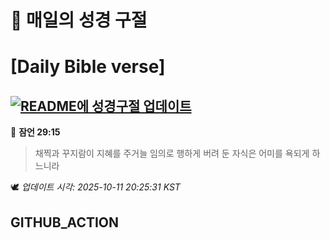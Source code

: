 # 🙏 매일의 성경 구절
# [Daily Bible verse]
## [![README에 성경구절 업데이트](https://github.com/DONGSUKA/first_test/actions/workflows/update-readme-bible.yml/badge.svg)](https://github.com/DONGSUKA/first_test/actions/workflows/update-readme-bible.yml)
<!-- START_BIBLE_VERSE -->
📖 **잠언 29:15**
> 채찍과 꾸지람이 지혜를 주거늘 임의로 행하게 버려 둔 자식은 어미를 욕되게 하느니라

🕊️ _업데이트 시각: 2025-10-11 20:25:31 KST_
  <!-- END_BIBLE_VERSE -->
## GITHUB_ACTION
